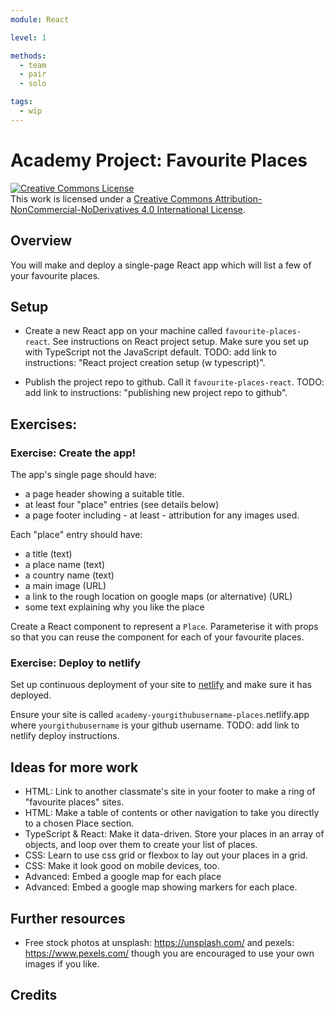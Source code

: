 ```yaml
---
module: React

level: 1

methods:
  - team
  - pair
  - solo

tags:
  - wip
---
```


# Academy Project: Favourite Places

<a rel="license" href="http://creativecommons.org/licenses/by-nc-nd/4.0/"><img alt="Creative Commons License" style="border-width:0" src="https://i.creativecommons.org/l/by-nc-nd/4.0/88x31.png" /></a><br />This work is licensed under a <a rel="license" href="http://creativecommons.org/licenses/by-nc-nd/4.0/">Creative Commons Attribution-NonCommercial-NoDerivatives 4.0 International License</a>.

## Overview

You will make and deploy a single-page React app which will list a few of your favourite places.

## Setup

- Create a new React app on your machine called `favourite-places-react`. See instructions on React project setup. Make sure you set up with TypeScript not the JavaScript default. TODO: add link to instructions: "React project creation setup (w typescript)".

- Publish the project repo to github. Call it `favourite-places-react`. TODO: add link to instructions: "publishing new project repo to github".

## Exercises:

### Exercise: Create the app!

The app's single page should have:

- a page header showing a suitable title.
- at least four "place" entries (see details below)
- a page footer including - at least - attribution for any images used.

Each "place" entry should have:

- a title (text)
- a place name (text)
- a country name (text)
- a main image (URL)
- a link to the rough location on google maps (or alternative) (URL)
- some text explaining why you like the place

Create a React component to represent a `Place`. Parameterise it with props so that you can reuse the component for each of your favourite places.

### Exercise: Deploy to netlify

Set up continuous deployment of your site to [netlify](https://netlify.app/) and make sure it has deployed.

Ensure your site is called `academy-yourgithubusername-places`.netlify.app where `yourgithubusername` is your github username. TODO: add link to netlify deploy instructions.

## Ideas for more work

- HTML: Link to another classmate's site in your footer to make a ring of "favourite places" sites.
- HTML: Make a table of contents or other navigation to take you directly to a chosen Place section.
- TypeScript & React: Make it data-driven. Store your places in an array of objects, and loop over them to create your list of places.
- CSS: Learn to use css grid or flexbox to lay out your places in a grid.
- CSS: Make it look good on mobile devices, too.
- Advanced: Embed a google map for each place
- Advanced: Embed a google map showing markers for each place.

## Further resources

- Free stock photos at unsplash: https://unsplash.com/ and pexels: https://www.pexels.com/ though you are encouraged to use your own images if you like.

## Credits
